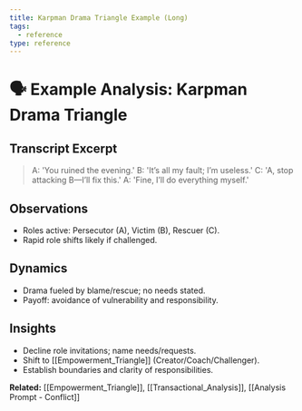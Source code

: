 ```yaml
---
title: Karpman Drama Triangle Example (Long)
tags:
  - reference
type: reference
---
```


<!-- @format -->

# 🗣 Example Analysis: Karpman Drama Triangle

## Transcript Excerpt

> A: 'You ruined the evening.'
> B: 'It’s all my fault; I’m useless.'
> C: 'A, stop attacking B—I’ll fix this.'
> A: 'Fine, I’ll do everything myself.'

## Observations

- Roles active: Persecutor (A), Victim (B), Rescuer (C).
- Rapid role shifts likely if challenged.

## Dynamics

- Drama fueled by blame/rescue; no needs stated.
- Payoff: avoidance of vulnerability and responsibility.

## Insights

- Decline role invitations; name needs/requests.
- Shift to [[Empowerment_Triangle]] (Creator/Coach/Challenger).
- Establish boundaries and clarity of responsibilities.

**Related:** [[Empowerment_Triangle]], [[Transactional_Analysis]], [[Analysis Prompt - Conflict]]

